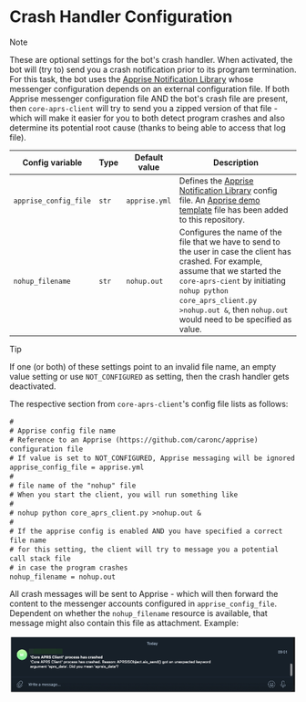 # Crash Handler Configuration

> [!NOTE]
> These are optional settings for the bot's crash handler. When activated, the bot will (try to) send you a crash notification prior to its program termination. For this task, the bot uses the [Apprise Notification Library](http://www.github.com/caronc/apprise) whose messenger configuration depends on an external configuration file. If both Apprise messenger configuration file AND the bot's crash file are present, then `core-aprs-client` will try to send you a zipped version of that file - which will make it easier for you to both detect program crashes and also determine its potential root cause (thanks to being able to access that log file).

| Config variable       | Type  | Default value | Description                                                                                                                                                                                                                                                                     |
|-----------------------|-------|---------------|---------------------------------------------------------------------------------------------------------------------------------------------------------------------------------------------------------------------------------------------------------------------------------|
| `apprise_config_file` | `str` | `apprise.yml` | Defines the [Apprise Notification Library](http://www.github.com/caronc/apprise) config file. An [Apprise demo template](https://github.com/joergschultzelutter/core-aprs-client/blob/master/src/apprise.yml.TEMPLATE) file has been added to this repository.                  |
| `nohup_filename`      | `str` | `nohup.out`   | Configures the name of the file that we have to send to the user in case the client has crashed. For example, assume that we started the `core-aprs-cient` by initiating `nohup python core_aprs_client.py >nohup.out &`, then `nohup.out` would need to be specified as value. |

> [!TIP]
> If one (or both) of these settings point to an invalid file name, an empty value setting or use `NOT_CONFIGURED` as setting, then the crash handler gets deactivated.

The respective section from `core-aprs-client`'s config file lists as follows:

```
#
# Apprise config file name
# Reference to an Apprise (https://github.com/caronc/apprise) configuration file
# If value is set to NOT_CONFIGURED, Apprise messaging will be ignored
apprise_config_file = apprise.yml
#
# file name of the "nohup" file
# When you start the client, you will run something like
#
# nohup python core_aprs_client.py >nohup.out &
#
# If the apprise config is enabled AND you have specified a correct file name
# for this setting, the client will try to message you a potential call stack file
# in case the program crashes
nohup_filename = nohup.out
```

All crash messages will be sent to Apprise - which will then forward the content to the messenger accounts configured in `apprise_config_file`. Dependent on whether the `nohup_filename` resource is available, that message might also contain this file as attachment. Example:

![Crash Example](../../img/crash_example.jpg)